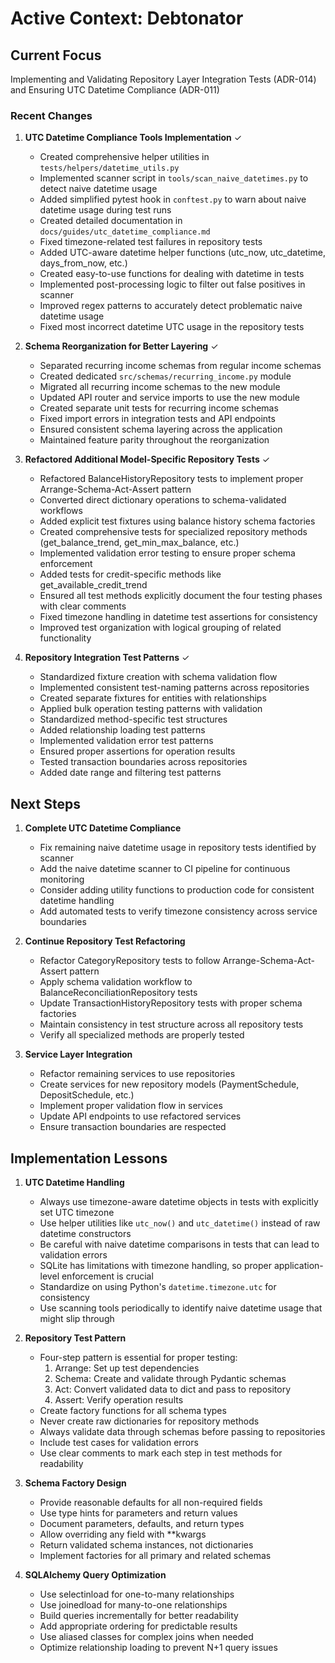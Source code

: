 # Active Context: Debtonator

## Current Focus
Implementing and Validating Repository Layer Integration Tests (ADR-014) and Ensuring UTC Datetime Compliance (ADR-011)

### Recent Changes

1. **UTC Datetime Compliance Tools Implementation** ✓
   - Created comprehensive helper utilities in `tests/helpers/datetime_utils.py` 
   - Implemented scanner script in `tools/scan_naive_datetimes.py` to detect naive datetime usage
   - Added simplified pytest hook in `conftest.py` to warn about naive datetime usage during test runs
   - Created detailed documentation in `docs/guides/utc_datetime_compliance.md`
   - Fixed timezone-related test failures in repository tests
   - Added UTC-aware datetime helper functions (utc_now, utc_datetime, days_from_now, etc.)
   - Created easy-to-use functions for dealing with datetime in tests
   - Implemented post-processing logic to filter out false positives in scanner
   - Improved regex patterns to accurately detect problematic naive datetime usage
   - Fixed most incorrect datetime UTC usage in the repository tests

2. **Schema Reorganization for Better Layering** ✓
   - Separated recurring income schemas from regular income schemas
   - Created dedicated `src/schemas/recurring_income.py` module
   - Migrated all recurring income schemas to the new module
   - Updated API router and service imports to use the new module
   - Created separate unit tests for recurring income schemas
   - Fixed import errors in integration tests and API endpoints
   - Ensured consistent schema layering across the application
   - Maintained feature parity throughout the reorganization

3. **Refactored Additional Model-Specific Repository Tests** ✓
   - Refactored BalanceHistoryRepository tests to implement proper Arrange-Schema-Act-Assert pattern
   - Converted direct dictionary operations to schema-validated workflows
   - Added explicit test fixtures using balance history schema factories
   - Created comprehensive tests for specialized repository methods (get_balance_trend, get_min_max_balance, etc.)
   - Implemented validation error testing to ensure proper schema enforcement
   - Added tests for credit-specific methods like get_available_credit_trend
   - Ensured all test methods explicitly document the four testing phases with clear comments
   - Fixed timezone handling in datetime test assertions for consistency 
   - Improved test organization with logical grouping of related functionality

4. **Repository Integration Test Patterns** ✓
   - Standardized fixture creation with schema validation flow
   - Implemented consistent test-naming patterns across repositories
   - Created separate fixtures for entities with relationships
   - Applied bulk operation testing patterns with validation
   - Standardized method-specific test structures
   - Added relationship loading test patterns
   - Implemented validation error test patterns
   - Ensured proper assertions for operation results
   - Tested transaction boundaries across repositories
   - Added date range and filtering test patterns


## Next Steps

1. **Complete UTC Datetime Compliance**
   - Fix remaining naive datetime usage in repository tests identified by scanner
   - Add the naive datetime scanner to CI pipeline for continuous monitoring
   - Consider adding utility functions to production code for consistent datetime handling
   - Add automated tests to verify timezone consistency across service boundaries

2. **Continue Repository Test Refactoring**
   - Refactor CategoryRepository tests to follow Arrange-Schema-Act-Assert pattern
   - Apply schema validation workflow to BalanceReconciliationRepository tests
   - Update TransactionHistoryRepository tests with proper schema factories
   - Maintain consistency in test structure across all repository tests
   - Verify all specialized methods are properly tested

3. **Service Layer Integration**
   - Refactor remaining services to use repositories
   - Create services for new repository models (PaymentSchedule, DepositSchedule, etc.)
   - Implement proper validation flow in services
   - Update API endpoints to use refactored services
   - Ensure transaction boundaries are respected

## Implementation Lessons

1. **UTC Datetime Handling**
   - Always use timezone-aware datetime objects in tests with explicitly set UTC timezone
   - Use helper utilities like `utc_now()` and `utc_datetime()` instead of raw datetime constructors
   - Be careful with naive datetime comparisons in tests that can lead to validation errors
   - SQLite has limitations with timezone handling, so proper application-level enforcement is crucial
   - Standardize on using Python's `datetime.timezone.utc` for consistency
   - Use scanning tools periodically to identify naive datetime usage that might slip through

2. **Repository Test Pattern**
   - Four-step pattern is essential for proper testing:
     1. Arrange: Set up test dependencies
     2. Schema: Create and validate through Pydantic schemas
     3. Act: Convert validated data to dict and pass to repository
     4. Assert: Verify operation results
   - Create factory functions for all schema types
   - Never create raw dictionaries for repository methods
   - Always validate data through schemas before passing to repositories
   - Include test cases for validation errors
   - Use clear comments to mark each step in test methods for readability

3. **Schema Factory Design**
   - Provide reasonable defaults for all non-required fields
   - Use type hints for parameters and return values
   - Document parameters, defaults, and return types
   - Allow overriding any field with **kwargs
   - Return validated schema instances, not dictionaries
   - Implement factories for all primary and related schemas

4. **SQLAlchemy Query Optimization**
   - Use selectinload for one-to-many relationships
   - Use joinedload for many-to-one relationships
   - Build queries incrementally for better readability
   - Add appropriate ordering for predictable results
   - Use aliased classes for complex joins when needed
   - Optimize relationship loading to prevent N+1 query issues
